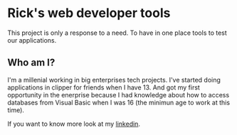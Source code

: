 # Rick's web developer tools

This project is only a response to a need. To have in one place tools to test our applications. 

## Who am I? 

I'm a millenial working in big enterprises tech projects. I've started doing applications in clipper for friends when I have 13. And got my first opportunity in the enerprise because I had knowledge about how to access databases from Visual Basic when I was 16 (the minimun age to work at this time).

If you want to know more look at my <a href="https://www.linkedin.com/in/peironcely/" target="_blank">linkedin<a>.

